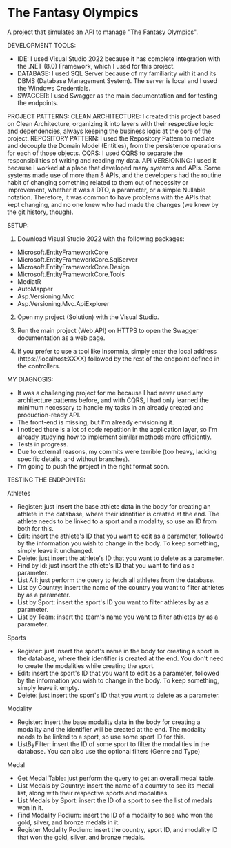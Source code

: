 # The Fantasy Olympics
A project that simulates an API to manage "The Fantasy Olympics".


DEVELOPMENT TOOLS:
- IDE: I used Visual Studio 2022 because it has complete integration with the .NET (8.0) Framework, which I used for this project.
- DATABASE: I used SQL Server because of my familiarity with it and its DBMS (Database Management System). The server is local and I used the Windows Credentials.
- SWAGGER: I used Swagger as the main documentation and for testing the endpoints.


PROJECT PATTERNS: 
CLEAN ARCHITECTURE: I created this project based on Clean Architecture, organizing it into layers with their respective logic and dependencies, always keeping the business logic at the core of the project.
REPOSITORY PATTERN: I used the Repository Pattern to mediate and decouple the Domain Model (Entities), from the persistence operations for each of those objects.
CQRS: I used CQRS to separate the responsibilities of writing and reading my data.
API VERSIONING: I used it because I worked at a place that developed many systems and APIs. Some systems made use of more than 8 APIs, and the developers had the routine habit of changing something related to them out of necessity or improvement, whether it was a DTO, a parameter, or a simple Nullable notation. Therefore, it was common to have problems with the APIs that kept changing, and no one knew who had made the changes (we knew by the git history, though).


SETUP:
1. Download Visual Studio 2022 with the following packages:
- Microsoft.EntityFrameworkCore
- Microsoft.EntityFrameworkCore.SqlServer
- Microsoft.EntityFrameworkCore.Design
- Microsoft.EntityFrameworkCore.Tools
- MediatR 
- AutoMapper
- Asp.Versioning.Mvc
- Asp.Versioning.Mvc.ApiExplorer

2. Open my project (Solution) with the Visual Studio.

3. Run the main project (Web API) on HTTPS to open the Swagger documentation as a web page.

4. If you prefer to use a tool like Insomnia, simply enter the local address (https://localhost:XXXX) followed by the rest of the endpoint defined in the controllers.


MY DIAGNOSIS:
- It was a challenging project for me because I had never used any architecture patterns before, and with CQRS, I had only learned the minimum necessary to handle my tasks in an already created and production-ready API.
- The front-end is missing, but I'm already envisioning it.
- I noticed there is a lot of code repetition in the application layer, so I'm already studying how to implement similar methods more efficiently.
- Tests in progress.
- Due to external reasons, my commits were terrible (too heavy, lacking specific details, and without branches).
- I'm going to push the project in the right format soon.


TESTING THE ENDPOINTS:

Athletes
- Register: just insert the base athlete data in the body for creating an athlete in the database, where their identifier is created at the end. The athlete needs to be linked to a sport and a modality, so use an ID from both for this.
- Edit: insert the athlete's ID that you want to edit as a parameter, followed by the information you wish to change in the body. To keep something, simply leave it unchanged.
- Delete: just insert the athlete's ID that you want to delete as a parameter.
- Find by Id: just insert the athlete's ID that you want to find as a parameter.
- List All: just perform the query to fetch all athletes from the database.
- List by Country: insert the name of the country you want to filter athletes by as a parameter.
- List by Sport: insert the sport's ID you want to filter athletes by as a parameter.
- List by Team: insert the team's name you want to filter athletes by as a parameter.

Sports
- Register: just insert the sport's name in the body for creating a sport in the database, where their identifier is created at the end. You don't need to create the modalities while creating the sport.
- Edit: insert the sport's ID that you want to edit as a parameter, followed by the information you wish to change in the body. To keep something, simply leave it empty.
- Delete: just insert the sport's ID that you want to delete as a parameter.

Modality
- Register: insert the base modality data in the body for creating a modality and the identifier will be created at the end. The modality needs to be linked to a sport, so use some sport ID for this.
- ListByFilter: insert the ID of some sport to filter the modalities in the database. You can also use the optional filters (Genre and Type)

Medal
- Get Medal Table: just perform the query to get an overall medal table.
- List Medals by Country: insert the name of a country to see its medal list, along with their respective sports and modalities.
- List Medals by Sport: insert the ID of a sport to see the list of medals won in it.
- Find Modality Podium: insert the ID of a modality to see who won the gold, silver, and bronze medals in it.
- Register Modality Podium: insert the country, sport ID, and modality ID that won the gold, silver, and bronze medals.


